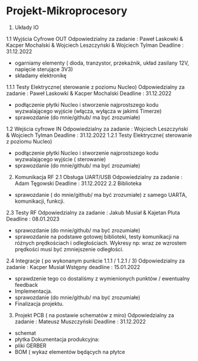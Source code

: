 # Projekt-Mikroprocesory


1. Układy IO

1.1 Wyjścia Cyfrowe OUT
Odpowiedzialny za zadanie : Paweł Laskowki & Kacper Mochalski & Wojciech Leszczyński & Wojciech Tylman
Deadline : 31.12.2022
- ogarniamy elementy ( dioda, tranzystor, przekaźnik, układ zasilany 12V, napięcie
sterujące 3V3)
- składamy elektronikę


1.1.1 Testy Elektryczne( sterowanie z poziomu Nucleo)
Odpowiedzialny za zadanie : Paweł Laskowki & Kacper Mochalski
Deadline : 31.12.2022
- podłączenie płytki Nucleo i stworzenie najprostszego kodu wyzwalającego wyjście
(włącza, wyłącza w jakimś Timerze)
- sprawozdanie (do mnie/github/ ma być zrozumiałe)


1.2 Wejścia cyfrowe IN
Odpowiedzialny za zadanie : Wojciech Leszczyński & Wojciech Tylman
Deadline : 31.12.2022
1.2.1 Testy Elektryczne( sterowanie z poziomu Nucleo)
- podłączenie płytki Nucleo i stworzenie najprostszego kodu wyzwalającego wyjście
( sterowanie)
- sprawozdanie (do mnie/github/ ma być zrozumiałe)


2. Komunikacja RF
2.1 Obsługa UART/USB
Odpowiedzialny za zadanie : Adam Tęgowski
Deadline : 31.12.2022
2.2 Biblioteka
- sprawozdanie ( do mnie/github/ ma być zrozumiałe) z samego UARTA, komunikacji,
funkcji.


2.3 Testy RF
Odpowiedzialny za zadanie : Jakub Musiał & Kajetan Pluta
Deadline : 08.01.2023
- sprawozdanie (do mnie/github/ ma być zrozumiałe)
- sprawozdanie na podstawe gotowej biblioteki, testy komunikacji na różnych
prędkościach i odległościach. Wykresy np: wraz ze wzrostem prędkości musi być
zmniejszenie odległości.


2.4 Integracje ( po wykonanym punkcie 1.1.1 / 1.2.1 / 3)
Odpowiedzialny za zadanie : Kacper Musiał
Wstępny deadline : 15.01.2022
- sprawdzenie tego co dostaliśmy z wymienionych punktów / ewentualny feedback
- Implementacja.
- sprawozdanie (do mnie/github/ ma być zrozumiałe)
- Finalizacja projektu.


3. Projekt PCB ( na postawie schematów z miro)
Odpowiedzialny za zadanie : Mateusz Muszczyński
Deadline : 31.12.2022
- schemat
- płytka
Dokumentacja produkcyjna:
- pliki GERBER
- BOM ( wykaz elementów będących na płytce
